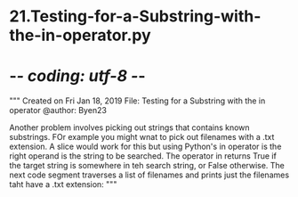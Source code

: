 # 21.Testing-for-a-Substring-with-the-in-operator.py

# -*- coding: utf-8 -*-
"""
Created on Fri Jan 18, 2019
File: Testing for a Substring with the in operator
@author: Byen23

Another problem involves picking out strings that contains known substrings. FOr example you might wnat to pick out filenames with a .txt extension. A slice would work for this but using Python's in operator is the right operand is the string to be searched. The operator in returns True if the target string is somewhere in teh search string, or False otherwise. The next code segment traverses a list of filenames and prints just the filenames taht have a .txt extension:
"""
